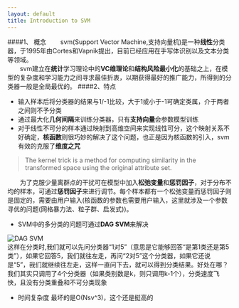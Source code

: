 ```yaml
---
layout: default
title: Introduction to SVM
---
```

####1、 概念
　　svm(Support Vector Machine,支持向量机)是一种**线性**分类器，于1995年由Cortes和Vapnik提出，目前已经应用在手写体识别以及文本分类等领域。  
　　svm建立在**统计**学习理论中的**VC维理论**和**结构风险最小化**的基础之上，在模型的复杂度和学习能力之间寻求最佳折衷，以期获得最好的推广能力，所得到的分类器一般是全局最优的。
####2、特点
+ 输入样本后将分类器的结果与1/-1比较，大于1或小于-1可确定类属，介于两者之间则不予分类
+ 通过最大化**几何间隔**来训练分类器，只有**支持向量**会参数模型训练
+ 对于线性不可分的样本通过映射到高维空间来实现线性可分，这个映射关系不好确定，**核函数**则很巧妙的解决了这个问题，也正是因为核函数的引入，svm有效的克服了**维度之咒**  
>The kernel trick is a method for computing similarity in the transformed space using the original attribute set.  

　　为了克服少量离群点的干扰可在模型中加入**松弛变量**和**惩罚因子**，对于分布不均的样本，可通过**惩罚因子**来进行调节。每个样本都有一个松弛变量而惩罚因子则是固定的，需要由用户输入(核函数的参数也需要用户输入，这里就涉及一个参数寻优的问题(网格暴力法、粒子群、启发式))。  



+ SVM中的多分类的问题可通过**DAG SVM**来解决

![DAG SVM](http://images.blogjava.net/blogjava_net/zhenandaci/WindowsLiveWriter/SVMSVM_CBFA/clip_image002_2.gif)  
这样在分类时,我们就可以先问分类器“1对5”（意思是它能够回答“是第1类还是第5类”），如果它回答5，我们就往左走，再问“2对5”这个分类器，如果它还说是“5”，我们就继续往左走，这样一直问下去，就可以得到分类结果。好处在哪？我们其实只调用了4个分类器（如果类别数是k，则只调用k-1个），分类速度飞快，且没有分类重叠和不可分类现象



+ 时间复杂度
最坏的是O(Nsv^3)，这个还是挺高的

